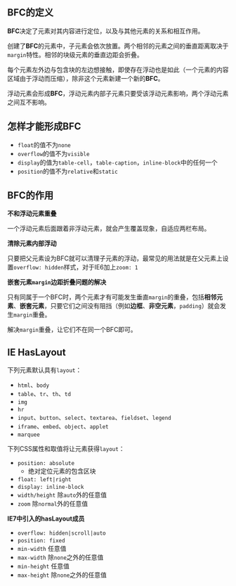 ## BFC的定义 ##

**BFC**决定了元素对其内容进行定位，以及与其他元素的关系和相互作用。

创建了**BFC**的元素中，子元素会依次放置。两个相邻的元素之间的垂直距离取决于`margin`特性。相邻的块级元素的垂直边距会折叠。

每个元素左外边与包含块的左边想接触，即使存在浮动也是如此（一个元素的内容区域由于浮动而压缩），除非这个元素新建一个新的**BFC**。

浮动元素会形成**BFC**，浮动元素内部子元素只要受该浮动元素影响，两个浮动元素之间互不影响。

## 怎样才能形成BFC ##

- `float`的值不为`none`
- `overflow`的值不为`visible`
- `display`的值为`table-cell`，`table-caption`，`inline-block`中的任何一个
- `position`的值不为`relative`和`static`

## BFC的作用 ##

**不和浮动元素重叠**

一个浮动元素后面跟着非浮动元素，就会产生覆盖现象，自适应两栏布局。

**清除元素内部浮动**

只要把父元素设为BFC就可以清理子元素的浮动，最常见的用法就是在父元素上设置`overflow: hidden`样式，对于IE6加上`zoom: 1`

**嵌套元素`margin`边距折叠问题的解决**

只有同属于一个BFC时，两个元素才有可能发生垂直`margin`的重叠，包括**相邻元素**、**嵌套元素**，只要它们之间没有阻挡（例如**边框**、**非空元素**，`padding`）就会发生`margin`重叠。

解决`margin`重叠，让它们不在同一个BFC即可。

## IE HasLayout ##

下列元素默认具有`layout`：

- `html`、`body`
- `table`、`tr`、`th`、`td`
- `img`
- `hr`
- `input`、`button`、`select`、`textarea`、`fieldset`、`legend`
- `iframe`、`embed`、`object`、`applet`
- `marquee`

下列CSS属性和取值将让元素获得`layout`：
    
- `position: absolute`
    - 绝对定位元素的包含区块    
- `float: left|right`
- `display: inline-block`
- `width/height` 除`auto`外的任意值
- `zoom` 除`normal`外的任意值

**IE7中引入的hasLayout成员**

- `overflow: hidden|scroll|auto`
- `position: fixed`
- `min-width` 任意值
- `max-width` 除`none`之外的任意值
- `min-height` 任意值 
- `max-height` 除`none`之外的任意值



